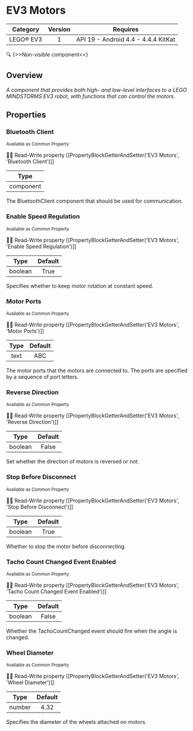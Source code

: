 # EV3 Motors

| Category | Version | Requires |
|:--------:|:-------:|:--------:|
|LEGO® EV3|1|API 19 - Android 4.4 - 4.4.4 KitKat|

:mag: {>>Non-visible component<<}

## Overview

_A component that provides both high- and low-level interfaces to a LEGO MINDSTORMS EV3 robot, with functions that can control the motors._

## Properties

### Bluetooth Client

<small>Available as Common Property</small>

:eyes::pencil: Read-Write property
[[PropertyBlockGetterAndSetter('EV3 Motors', 'Bluetooth Client')]]

| Type |
|:----:|
|component|

The BluetoothClient component that should be used for communication.

### Enable Speed Regulation

<small>Available as Common Property</small>

:eyes::pencil: Read-Write property
[[PropertyBlockGetterAndSetter('EV3 Motors', 'Enable Speed Regulation')]]

| Type | Default |
|:----:|:-------:|
|boolean|True|

Specifies whether to keep motor rotation at constant speed.

### Motor Ports

<small>Available as Common Property</small>

:eyes::pencil: Read-Write property
[[PropertyBlockGetterAndSetter('EV3 Motors', 'Motor Ports')]]

| Type | Default |
|:----:|:-------:|
|text|ABC|

The motor ports that the motors are connected to. The ports are specified by a sequence of port letters.

### Reverse Direction

<small>Available as Common Property</small>

:eyes::pencil: Read-Write property
[[PropertyBlockGetterAndSetter('EV3 Motors', 'Reverse Direction')]]

| Type | Default |
|:----:|:-------:|
|boolean|False|

Set whether the direction of motors is reversed or not.

### Stop Before Disconnect

<small>Available as Common Property</small>

:eyes::pencil: Read-Write property
[[PropertyBlockGetterAndSetter('EV3 Motors', 'Stop Before Disconnect')]]

| Type | Default |
|:----:|:-------:|
|boolean|True|

Whether to stop the motor before disconnecting.

### Tacho Count Changed Event Enabled

<small>Available as Common Property</small>

:eyes::pencil: Read-Write property
[[PropertyBlockGetterAndSetter('EV3 Motors', 'Tacho Count Changed Event Enabled')]]

| Type | Default |
|:----:|:-------:|
|boolean|False|

Whether the TachoCountChanged event should fire when the angle is changed.

### Wheel Diameter

<small>Available as Common Property</small>

:eyes::pencil: Read-Write property
[[PropertyBlockGetterAndSetter('EV3 Motors', 'Wheel Diameter')]]

| Type | Default |
|:----:|:-------:|
|number|4.32|

Specifies the diameter of the wheels attached on motors.